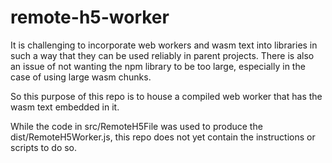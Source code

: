 # remote-h5-worker

It is challenging to incorporate web workers and wasm text into libraries in such a way that they can be used reliably in parent projects. There is also an issue of not wanting the npm library to be too large, especially in the case of using large wasm chunks.

So this purpose of this repo is to house a compiled web worker that has the wasm text embedded in it.

While the code in src/RemoteH5File was used to produce the dist/RemoteH5Worker.js, this repo does not yet contain the instructions or scripts to do so.